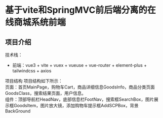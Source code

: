 # 基于vite和SpringMVC前后端分离的在线商城系统前端

## 项目介绍
技术栈：
- 前端：vue3 + vite + vuex + vueuse + vue-router + element-plus + tailwindcss + axios 

项目结构
项目结构如下所示：  
页面：首页MainPage，购物车Cart，商品详细信息GoodsInfo，商品分类页面GoodsClass，搜索结果页面，用户信息。  
组件：顶部导航栏HeadNav，底部信息栏FootNav，搜索框SearchBox，图片展示框GoodsItem，图片放大镜，添加购物车提示框AddSCPBox，背景BackGround